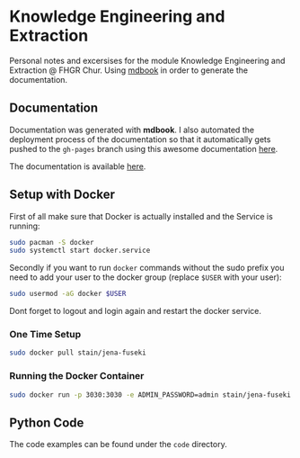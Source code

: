 # Knowledge Engineering and Extraction
Personal notes and excersises for the module Knowledge Engineering and Extraction @ FHGR Chur. Using [mdbook](https://rust-lang.github.io/mdBook/) in order to generate the documentation.

## Documentation
Documentation was generated with **mdbook**. I also automated the deployment process of the documentation so that it automatically gets pushed to the `gh-pages` branch using this awesome documentation [here](https://github.com/rust-lang/mdBook/wiki/Automated-Deployment%3A-GitHub-Actions).

The documentation is available [here](https://yhutter-dv.github.io/fhgr-ke-e/).

## Setup with Docker 
First of all make sure that Docker is actually installed and the Service is running:
```bash
sudo pacman -S docker
sudo systemctl start docker.service
```
Secondly if you want to run `docker` commands without the sudo prefix you need to add your user to the docker group (replace `$USER` with your user):
```bash
sudo usermod -aG docker $USER
```
Dont forget to logout and login again and restart the docker service.

### One Time Setup
```bash
sudo docker pull stain/jena-fuseki
```
### Running the Docker Container
```bash
sudo docker run -p 3030:3030 -e ADMIN_PASSWORD=admin stain/jena-fuseki
```

## Python Code
The code examples can be found under the `code` directory.

